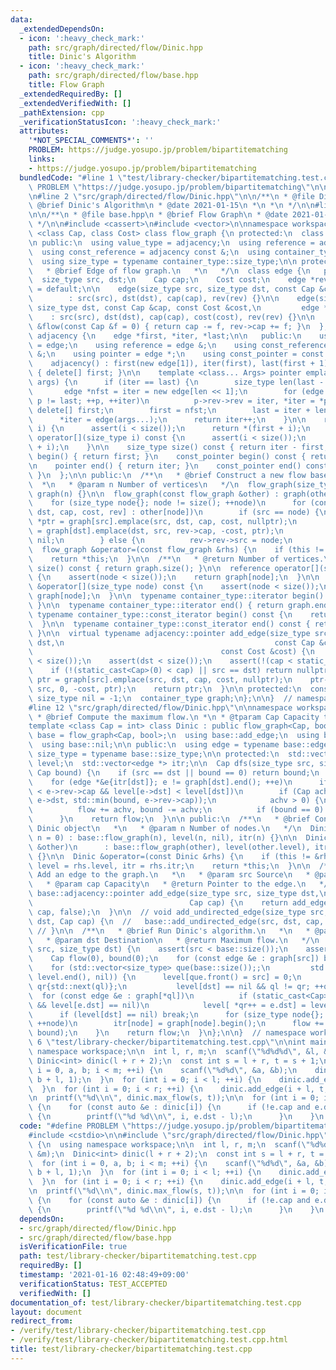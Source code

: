 ```yaml
---
data:
  _extendedDependsOn:
  - icon: ':heavy_check_mark:'
    path: src/graph/directed/flow/Dinic.hpp
    title: Dinic's Algorithm
  - icon: ':heavy_check_mark:'
    path: src/graph/directed/flow/base.hpp
    title: Flow Graph
  _extendedRequiredBy: []
  _extendedVerifiedWith: []
  _pathExtension: cpp
  _verificationStatusIcon: ':heavy_check_mark:'
  attributes:
    '*NOT_SPECIAL_COMMENTS*': ''
    PROBLEM: https://judge.yosupo.jp/problem/bipartitematching
    links:
    - https://judge.yosupo.jp/problem/bipartitematching
  bundledCode: "#line 1 \"test/library-checker/bipartitematching.test.cpp\"\n#define\
    \ PROBLEM \"https://judge.yosupo.jp/problem/bipartitematching\"\n\n#include <cstdio>\n\
    \n#line 2 \"src/graph/directed/flow/Dinic.hpp\"\n\n/**\n * @file Dinic.hpp\n *\
    \ @brief Dinic's Algorithm\n * @date 2021-01-15\n *\n *\n */\n\n#line 2 \"src/graph/directed/flow/base.hpp\"\
    \n\n/**\n * @file base.hpp\n * @brief Flow Graph\n * @date 2021-01-15\n *\n *\n\
    \ */\n\n#include <cassert>\n#include <vector>\n\nnamespace workspace {\n\ntemplate\
    \ <class Cap, class Cost> class flow_graph {\n protected:\n  class adjacency;\n\
    \n public:\n  using value_type = adjacency;\n  using reference = adjacency &;\n\
    \  using const_reference = adjacency const &;\n  using container_type = std::vector<value_type>;\n\
    \  using size_type = typename container_type::size_type;\n\n protected:\n  /**\n\
    \   * @brief Edge of flow graph.\n   *\n   */\n  class edge {\n   public:\n  \
    \  size_type src, dst;\n    Cap cap;\n    Cost cost;\n    edge *rev;\n\n    edge()\
    \ = default;\n\n    edge(size_type src, size_type dst, const Cap &cap, edge *rev)\n\
    \        : src(src), dst(dst), cap(cap), rev(rev) {}\n\n    edge(size_type src,\
    \ size_type dst, const Cap &cap, const Cost &cost,\n         edge *rev)\n    \
    \    : src(src), dst(dst), cap(cap), cost(cost), rev(rev) {}\n\n    const Cap\
    \ &flow(const Cap &f = 0) { return cap -= f, rev->cap += f; }\n  };\n\n  class\
    \ adjacency {\n    edge *first, *iter, *last;\n\n   public:\n    using value_type\
    \ = edge;\n    using reference = edge &;\n    using const_reference = edge const\
    \ &;\n    using pointer = edge *;\n    using const_pointer = const edge *;\n\n\
    \    adjacency() : first(new edge[1]), iter(first), last(first + 1) {}\n    ~adjacency()\
    \ { delete[] first; }\n\n    template <class... Args> pointer emplace(Args &&...\
    \ args) {\n      if (iter == last) {\n        size_type len(last - first);\n \
    \       edge *nfst = iter = new edge[len << 1];\n        for (edge *p{first};\
    \ p != last; ++p, ++iter)\n          p->rev->rev = iter, *iter = *p;\n       \
    \ delete[] first;\n        first = nfst;\n        last = iter + len;\n      }\n\
    \      *iter = edge(args...);\n      return iter++;\n    }\n\n    reference operator[](size_type\
    \ i) {\n      assert(i < size());\n      return *(first + i);\n    }\n\n    const_reference\
    \ operator[](size_type i) const {\n      assert(i < size());\n      return *(first\
    \ + i);\n    }\n\n    size_type size() const { return iter - first; }\n\n    pointer\
    \ begin() { return first; }\n    const_pointer begin() const { return first; }\n\
    \n    pointer end() { return iter; }\n    const_pointer end() const { return iter;\
    \ }\n  };\n\n public:\n  /**\n   * @brief Construct a new flow base object\n \
    \  *\n   * @param n Number of vertices\n   */\n  flow_graph(size_type n = 0) :\
    \ graph(n) {}\n\n  flow_graph(const flow_graph &other) : graph(other.size()) {\n\
    \    for (size_type node{}; node != size(); ++node)\n      for (const auto &[src,\
    \ dst, cap, cost, rev] : other[node])\n        if (src == node) {\n          edge\
    \ *ptr = graph[src].emplace(src, dst, cap, cost, nullptr);\n          ptr->rev\
    \ = graph[dst].emplace(dst, src, rev->cap, -cost, ptr);\n          rev->src =\
    \ nil;\n        } else {\n          rev->rev->src = node;\n        }\n  }\n\n\
    \  flow_graph &operator=(const flow_graph &rhs) {\n    if (this != &rhs) graph.swap(flow_graph(rhs).graph);\n\
    \    return *this;\n  }\n\n  /**\n   * @return Number of vertices.\n   */\n  size_type\
    \ size() const { return graph.size(); }\n\n  reference operator[](size_type node)\
    \ {\n    assert(node < size());\n    return graph[node];\n  }\n\n  const_reference\
    \ &operator[](size_type node) const {\n    assert(node < size());\n    return\
    \ graph[node];\n  }\n\n  typename container_type::iterator begin() { return graph.begin();\
    \ }\n\n  typename container_type::iterator end() { return graph.end(); }\n\n \
    \ typename container_type::const_iterator begin() const {\n    return graph.begin();\n\
    \  }\n\n  typename container_type::const_iterator end() const { return graph.end();\
    \ }\n\n  virtual typename adjacency::pointer add_edge(size_type src, size_type\
    \ dst,\n                                               const Cap &cap,\n     \
    \                                          const Cost &cost) {\n    assert(src\
    \ < size());\n    assert(dst < size());\n    assert(!(cap < static_cast<Cap>(0)));\n\
    \    if (!(static_cast<Cap>(0) < cap) || src == dst) return nullptr;\n    auto\
    \ ptr = graph[src].emplace(src, dst, cap, cost, nullptr);\n    ptr->rev = graph[dst].emplace(dst,\
    \ src, 0, -cost, ptr);\n    return ptr;\n  }\n\n protected:\n  constexpr static\
    \ size_type nil = -1;\n  container_type graph;\n};\n\n}  // namespace workspace\n\
    #line 12 \"src/graph/directed/flow/Dinic.hpp\"\n\nnamespace workspace {\n\n/**\n\
    \ * @brief Compute the maximum flow.\n *\n * @tparam Cap Capacity type\n */\n\
    template <class Cap = int> class Dinic : public flow_graph<Cap, bool> {\n  using\
    \ base = flow_graph<Cap, bool>;\n  using base::add_edge;\n  using base::graph;\n\
    \  using base::nil;\n\n public:\n  using edge = typename base::edge;\n  using\
    \ size_type = typename base::size_type;\n\n protected:\n  std::vector<size_type>\
    \ level;\n  std::vector<edge *> itr;\n\n  Cap dfs(size_type src, size_type dst,\
    \ Cap bound) {\n    if (src == dst || bound == 0) return bound;\n    Cap flow(0);\n\
    \    for (edge *&e{itr[dst]}; e != graph[dst].end(); ++e)\n      if (static_cast<Cap>(0)\
    \ < e->rev->cap && level[e->dst] < level[dst])\n        if (Cap achv = dfs(src,\
    \ e->dst, std::min(bound, e->rev->cap));\n            achv > 0) {\n          e->rev->flow(achv);\n\
    \          flow += achv, bound -= achv;\n          if (bound == 0) break;\n  \
    \      }\n    return flow;\n  }\n\n public:\n  /**\n   * @brief Construct a new\
    \ Dinic object\n   *\n   * @param n Number of nodes.\n   */\n  Dinic(size_type\
    \ n = 0) : base::flow_graph(n), level(n, nil), itr(n) {}\n\n  Dinic(const Dinic\
    \ &other)\n      : base::flow_graph(other), level(other.level), itr(other.itr)\
    \ {}\n\n  Dinic &operator=(const Dinic &rhs) {\n    if (this != &rhs) base::operator=(rhs),\
    \ level = rhs.level, itr = rhs.itr;\n    return *this;\n  }\n\n  /**\n   * @brief\
    \ Add an edge to the graph.\n   *\n   * @param src Source\n   * @param dst Destination\n\
    \   * @param cap Capacity\n   * @return Pointer to the edge.\n   */\n  typename\
    \ base::adjacency::pointer add_edge(size_type src, size_type dst,\n          \
    \                                   Cap cap) {\n    return add_edge(src, dst,\
    \ cap, false);\n  }\n\n  // void add_undirected_edge(size_type src, size_type\
    \ dst, Cap cap) {\n  //   base::add_undirected_edge(src, dst, cap, false);\n \
    \ // }\n\n  /**\n   * @brief Run Dinic's algorithm.\n   *\n   * @param src Source\n\
    \   * @param dst Destination\n   * @return Maximum flow.\n   */\n  Cap max_flow(size_type\
    \ src, size_type dst) {\n    assert(src < base::size());\n    assert(dst < base::size());\n\
    \    Cap flow(0), bound(0);\n    for (const edge &e : graph[src]) bound += e.cap;\n\
    \    for (std::vector<size_type> que(base::size());;\n         std::fill(level.begin(),\
    \ level.end(), nil)) {\n      level[que.front() = src] = 0;\n      for (auto ql{que.begin()},\
    \ qr{std::next(ql)};\n           level[dst] == nil && ql != qr; ++ql)\n      \
    \  for (const edge &e : graph[*ql])\n          if (static_cast<Cap>(0) < e.cap\
    \ && level[e.dst] == nil)\n            level[ *qr++ = e.dst] = level[*ql] + 1;\n\
    \      if (level[dst] == nil) break;\n      for (size_type node{}; node != base::size();\
    \ ++node)\n        itr[node] = graph[node].begin();\n      flow += dfs(src, dst,\
    \ bound);\n    }\n    return flow;\n  }\n};\n\n}  // namespace workspace\n#line\
    \ 6 \"test/library-checker/bipartitematching.test.cpp\"\n\nint main() {\n  using\
    \ namespace workspace;\n\n  int l, r, m;\n  scanf(\"%d%d%d\", &l, &r, &m);\n \
    \ Dinic<int> dinic(l + r + 2);\n  const int s = l + r, t = s + 1;\n\n  for (int\
    \ i = 0, a, b; i < m; ++i) {\n    scanf(\"%d%d\", &a, &b);\n    dinic.add_edge(a,\
    \ b + l, 1);\n  }\n  for (int i = 0; i < l; ++i) {\n    dinic.add_edge(s, i, 1);\n\
    \  }\n  for (int i = 0; i < r; ++i) {\n    dinic.add_edge(i + l, t, 1);\n  }\n\
    \n  printf(\"%d\\n\", dinic.max_flow(s, t));\n\n  for (int i = 0; i < l; ++i)\
    \ {\n    for (const auto &e : dinic[i]) {\n      if (!e.cap and e.dst < l + r)\
    \ {\n        printf(\"%d %d\\n\", i, e.dst - l);\n      }\n    }\n  }\n}\n"
  code: "#define PROBLEM \"https://judge.yosupo.jp/problem/bipartitematching\"\n\n\
    #include <cstdio>\n\n#include \"src/graph/directed/flow/Dinic.hpp\"\n\nint main()\
    \ {\n  using namespace workspace;\n\n  int l, r, m;\n  scanf(\"%d%d%d\", &l, &r,\
    \ &m);\n  Dinic<int> dinic(l + r + 2);\n  const int s = l + r, t = s + 1;\n\n\
    \  for (int i = 0, a, b; i < m; ++i) {\n    scanf(\"%d%d\", &a, &b);\n    dinic.add_edge(a,\
    \ b + l, 1);\n  }\n  for (int i = 0; i < l; ++i) {\n    dinic.add_edge(s, i, 1);\n\
    \  }\n  for (int i = 0; i < r; ++i) {\n    dinic.add_edge(i + l, t, 1);\n  }\n\
    \n  printf(\"%d\\n\", dinic.max_flow(s, t));\n\n  for (int i = 0; i < l; ++i)\
    \ {\n    for (const auto &e : dinic[i]) {\n      if (!e.cap and e.dst < l + r)\
    \ {\n        printf(\"%d %d\\n\", i, e.dst - l);\n      }\n    }\n  }\n}\n"
  dependsOn:
  - src/graph/directed/flow/Dinic.hpp
  - src/graph/directed/flow/base.hpp
  isVerificationFile: true
  path: test/library-checker/bipartitematching.test.cpp
  requiredBy: []
  timestamp: '2021-01-16 02:48:49+09:00'
  verificationStatus: TEST_ACCEPTED
  verifiedWith: []
documentation_of: test/library-checker/bipartitematching.test.cpp
layout: document
redirect_from:
- /verify/test/library-checker/bipartitematching.test.cpp
- /verify/test/library-checker/bipartitematching.test.cpp.html
title: test/library-checker/bipartitematching.test.cpp
---
```

